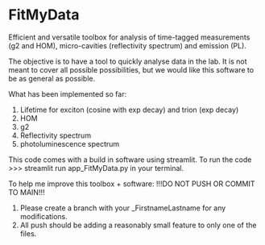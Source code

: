 # FitMyData
Efficient and versatile toolbox for analysis of time-tagged measurements (g2 and HOM), micro-cavities (reflectivity spectrum) and emission (PL). 

The objective is to have a tool to quickly analyse data in the lab. It is not meant to cover all possible possibilities, but we would like this software to be as general as possible. 

What has been implemented so far:
1) Lifetime for exciton (cosine with exp decay) and trion (exp decay)
2) HOM
3) g2
4) Reflectivity spectrum
5) photoluminescence spectrum

This code comes with a build in software using streamlit. To run the code >>> streamlit run app_FitMyData.py in your terminal. 

To help me improve this toolbox + software:
!!!DO NOT PUSH OR COMMIT TO MAIN!!!
1) Please create a branch with your _FirstnameLastname for any modifications. 
2) All push should be adding a reasonably small feature to only one of the files. 


